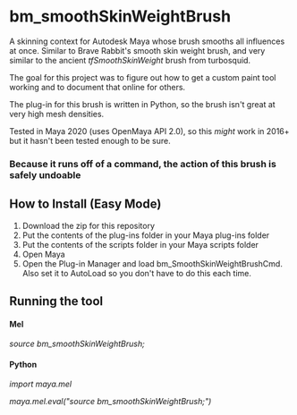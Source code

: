 # bm_smoothSkinWeightBrush
A skinning context for Autodesk Maya whose brush smooths all influences at once. Similar to Brave Rabbit's smooth skin weight brush, and very similar to the ancient _tfSmoothSkinWeight_ brush from turbosquid. 

The goal for this project was to figure out how to get a custom paint tool working and to document that online for others.

The plug-in for this brush is written in Python, so the brush isn't great at very high mesh densities. 

Tested in Maya 2020 (uses OpenMaya API 2.0), so this *might* work in 2016+ but it hasn't been tested enough to be sure. 

### **Because it runs off of a command, the action of this brush is safely undoable**

## How to Install (Easy Mode)
1. Download the zip for this repository
2. Put the contents of the plug-ins folder in your Maya plug-ins folder
3. Put the contents of the scripts folder in your Maya scripts folder
4. Open Maya
5. Open the Plug-in Manager and load bm_SmoothSkinWeightBrushCmd. Also set it to AutoLoad so you don't have to do this each time. 

## Running the tool
#### Mel
  *source bm_smoothSkinWeightBrush;*


#### Python
  *import maya.mel*
  
  *maya.mel.eval("source bm_smoothSkinWeightBrush;")*
